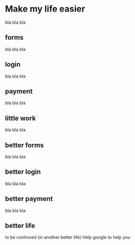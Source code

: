 # Make my life easier 

bla bla bla




## forms





bla bla bla








## login 







bla bla bla





## payment






bla bla bla





## little work







bla bla bla








## better forms






bla bla bla





## better login





bla bla bla






## better payment







bla bla bla 








## better life








to be continued 
(in another better life)
Help google to help you